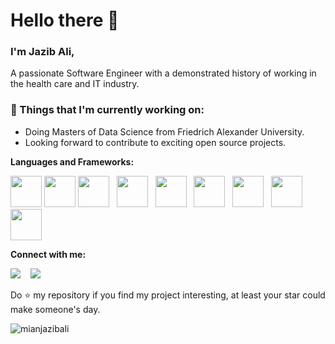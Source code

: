 # Hello there 👋 

### I'm Jazib Ali, 

A passionate Software Engineer with a demonstrated history of working in the health care and IT industry.

### 💼  Things that I'm currently working on: 
* Doing Masters of Data Science from Friedrich Alexander University.
* Looking forward to contribute to exciting open source projects. 
 
 **Languages and Frameworks:**
<p align="left">
  <img src="https://img.icons8.com/color/240/000000/javascript.png" width="50" height="50"/>
  <img src="https://img.icons8.com/color/240/000000/typescript.png" width="50" height="50"/>
  <img src="https://img.icons8.com/color/240/000000/react-native.png" width="50" height="50"/> &nbsp;
  <img src="https://img.icons8.com/color/240/000000/nodejs.png" width="50" height="50"/> &nbsp;
  <img src="https://img.icons8.com/color/240/000000/mysql-logo.png" width="50" height="50"/> &nbsp;
  <img src="https://img.icons8.com/color/240/000000/redis.png" width="50" height="50"/> &nbsp;
  <img src="https://img.icons8.com/color/240/000000/amazon-web-services.png" width="50" height="50"/> &nbsp;
  <img src="https://img.icons8.com/color/240/000000/git.png" width="50" height="50"/>
  <img src="https://img.icons8.com/color/240/000000/github--v1.png" width="50" height="50"/>
</p>

**Connect with me:**
<p align="left">
  <a href="https://www.linkedin.com/in/mianjazibali/"><img src="https://img.shields.io/badge/linkedin-%230077B5.svg?&style=for-the-badge&logo=linkedin&logoColor=white" /></a>
  &nbsp;&nbsp;
  <a href="https://www.facebook.com/mianjazibali/"><img src="https://img.shields.io/badge/facebook-4267B2.svg?style=for-the-badge&logo=facebook&logoColor=white" /></a>
  &nbsp;&nbsp;
</p>

Do ⭐ my repository if you find my project interesting, at least your star could make someone's day.  

<img src="https://komarev.com/ghpvc/?username=mianjazibali" alt="mianjazibali" />
